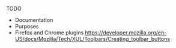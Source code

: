 TODO

* Documentation
* Purposes
* Firefox and Chrome plugins https://developer.mozilla.org/en-US/docs/Mozilla/Tech/XUL/Toolbars/Creating_toolbar_buttons